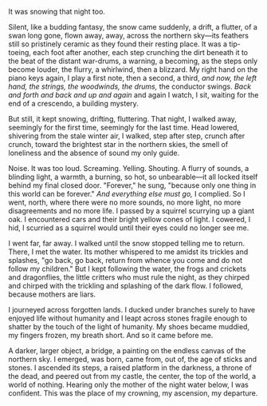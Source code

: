 It was snowing that night too.

Silent, like a budding fantasy, the snow came suddenly, a drift, a flutter, of a swan long gone, flown away, away, across the northern sky—its feathers still so pristinely ceramic as they found their resting place. It was a tip-toeing, each foot after another, each step crunching the dirt beneath it to the beat of the distant war-drums, a warning, a becoming, as the steps only become louder, the flurry, a whirlwind, then a blizzard. My right hand on the piano keys again, I play a first note, then a second, a third, *and now, the left hand, the strings, the woodwinds, the drums,* the conductor swings. *Back and forth and back and up and again* and again I watch, I sit, waiting for the end of a crescendo, a building mystery.

But still, it kept snowing, drifting, fluttering. That night, I walked away, seemingly for the first time, seemingly for the last time. Head lowered, shivering from the stale winter air, I walked, step after step, crunch after crunch, toward the brightest star in the northern skies, the smell of loneliness and the absence of sound my only guide.

Noise. It was too loud. Screaming. Yelling. Shouting. A flurry of sounds, a blinding light, a warmth, a burning, so hot, so unbearable—it all locked itself behind my final closed door. "Forever," he sung, "because only one thing in this world can be forever." *And everything else must go,* I complied. So I went, north, where there were no more sounds, no more light, no more disagreements and no more life. I passed by a squirrel scurrying up a giant oak. I encountered cars and their bright yellow cones of light. I cowered, I hid, I scurried as a squirrel would until their eyes could no longer see me.

I went far, far away. I walked until the snow stopped telling me to return. There, I met the water. Its mother whispered to me amidst its trickles and splashes, "go back, go back, return from whence you come and do not follow my children." But I kept following the water, the frogs and crickets and dragonflies, the little critters who must rule the night, as they chirped and chirped with the trickling and splashing of the dark flow. I followed, because mothers are liars.

I journeyed across forgotten lands. I ducked under branches surely to have enjoyed life without humanity and I leapt across stones fragile enough to shatter by the touch of the light of humanity. My shoes became muddied, my fingers frozen, my breath short. And so it came before me.

A darker, larger object, a bridge, a painting on the endless canvas of the northern sky. I emerged, was born, came from, out of, the age of sticks and stones. I ascended its steps, a raised platform in the darkness, a throne of the dead, and peered out from my castle, the center, the top of the world, a world of nothing. Hearing only the mother of the night water below, I was confident. This was the place of my crowning, my ascension, my departure.
